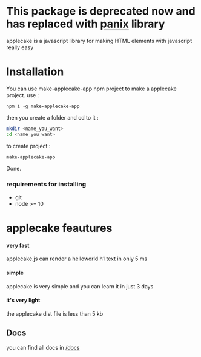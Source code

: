 # This package is deprecated now and has replaced with [panix](https://github.com/mehanalavimajd/panix) library
applecake is a javascript library for making HTML elements with javascript really easy 
# Installation
You can use make-applecake-app npm project to make a applecake project.
use : 
```npm
npm i -g make-applecake-app
```
then you create a folder and cd to it :
```bash
mkdir <name_you_want>
cd <name_you_want>
```
to create project :
```
make-applecake-app
```
Done.
### requirements for installing
- git
- node >= 10

# applecake feautures

#### very fast

applecake.js can render a helloworld h1 text in only 5 ms
#### simple

applecake is very simple and you can learn it in just 3 days
#### it's very light
the applecake dist file is less than 5 kb

## Docs 
you can find  all docs in <a href="./docs">/docs</a>

